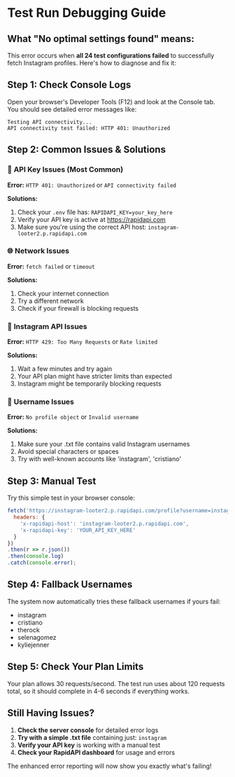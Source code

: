 # Test Run Debugging Guide

## What "No optimal settings found" means:

This error occurs when **all 24 test configurations failed** to successfully fetch Instagram profiles. Here's how to diagnose and fix it:

## Step 1: Check Console Logs

Open your browser's Developer Tools (F12) and look at the Console tab. You should see detailed error messages like:

```
Testing API connectivity...
API connectivity test failed: HTTP 401: Unauthorized
```

## Step 2: Common Issues & Solutions

### 🔑 **API Key Issues (Most Common)**
**Error:** `HTTP 401: Unauthorized` or `API connectivity failed`

**Solutions:**
1. Check your `.env` file has: `RAPIDAPI_KEY=your_key_here`
2. Verify your API key is active at https://rapidapi.com
3. Make sure you're using the correct API host: `instagram-looter2.p.rapidapi.com`

### 🌐 **Network Issues**
**Error:** `fetch failed` or `timeout`

**Solutions:**
1. Check your internet connection
2. Try a different network
3. Check if your firewall is blocking requests

### 📱 **Instagram API Issues**
**Error:** `HTTP 429: Too Many Requests` or `Rate limited`

**Solutions:**
1. Wait a few minutes and try again
2. Your API plan might have stricter limits than expected
3. Instagram might be temporarily blocking requests

### 👤 **Username Issues**
**Error:** `No profile object` or `Invalid username`

**Solutions:**
1. Make sure your .txt file contains valid Instagram usernames
2. Avoid special characters or spaces
3. Try with well-known accounts like 'instagram', 'cristiano'

## Step 3: Manual Test

Try this simple test in your browser console:

```javascript
fetch('https://instagram-looter2.p.rapidapi.com/profile?username=instagram', {
  headers: {
    'x-rapidapi-host': 'instagram-looter2.p.rapidapi.com',
    'x-rapidapi-key': 'YOUR_API_KEY_HERE'
  }
})
.then(r => r.json())
.then(console.log)
.catch(console.error);
```

## Step 4: Fallback Usernames

The system now automatically tries these fallback usernames if yours fail:
- instagram
- cristiano  
- therock
- selenagomez
- kyliejenner

## Step 5: Check Your Plan Limits

Your plan allows 30 requests/second. The test run uses about 120 requests total, so it should complete in 4-6 seconds if everything works.

## Still Having Issues?

1. **Check the server console** for detailed error logs
2. **Try with a simple .txt file** containing just: `instagram`
3. **Verify your API key** is working with a manual test
4. **Check your RapidAPI dashboard** for usage and errors

The enhanced error reporting will now show you exactly what's failing!
